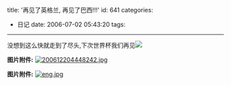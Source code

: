 title: '再见了英格兰, 再见了巴西!!!'
id: 641
categories:
  - 日记
date: 2006-07-02 05:43:20
tags:
---

没想到这么快就走到了尽头,下次世界杯我们再见![](http://www.tyz.hsyfg.net/ReadNews.asp?NewsID=227)

**图片附件:**
[![200612204448242.jpg](//blog.foolbird.net/wp-content/uploads/2007/01/130_200612204448242.jpg)](http://www.foolbird.net/641.html/200612204448242.jpg "200612204448242.jpg")

**图片附件:**
[![eng.jpg](//blog.foolbird.net/wp-content/uploads/2007/01/131_eng.jpg)](http://www.foolbird.net/641.html/en$1.jpg "eng.jpg")
